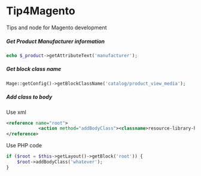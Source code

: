 # Tip4Magento
Tips and node for Magento development

##### Get Product Manufacturer information
```php
echo $_product->getAttributeText('manufacturer');
```
##### Get block class name
```php
Mage::getConfig()->getBlockClassName('catalog/product_view_media');
```
##### Add class to body
Use xml
```xml
<reference name="root">
            <action method="addBodyClass"><classname>resource-library-home</classname></action>
</reference>
```
Use PHP code
```php
if ($root = $this->getLayout()->getBlock('root')) {
    $root->addBodyClass('whatever');
}
```
